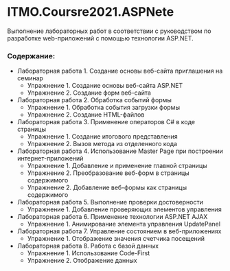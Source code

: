 # ITMO.Coursre2021.ASPNete

Выполнение лабораторных работ в соответствии с руководством по  разработке web-приложений с помощью технологии ASP.NET.


### Cодержание:

* Лабораторная работа 1. Создание основы веб-сайта приглашения на семинар 
    * Упражнение 1. Создание основы веб-сайта ASP.NET 
    * Упражнение 2. Создание форм веб-сайта 
* Лабораторная работа 2. Обработка событий формы 
    * Упражнение 1. Обработка события загрузки формы 
    * Упражнение 2. Создание HTML-файлов
* Лабораторная работа 3. Применение операторов C# в коде страницы 
    * Упражнение 1. Создание итогового представления 
    * Упражнение 2. Вызов метода из отделенного кода 
* Лабораторная работа 4. Использование Master Page при построении интернет-приложений
    * Упражнение 1. Добавление и применение главной страницы 
    * Упражнение 2. Преобразование веб-форм в страницы содержимого 
    * Упражнение 2. Добавление веб-формы как страницы содержимого 
* Лабораторная работа 5. Выполнение проверки достоверности 
    * Упражнение 1. Добавление проверяющих элементов управления
* Лабораторная работа 6. Применение технологии ASP.NET AJAX
    * Упражнение 1. Анимирование элемента управления UpdatePanel
* Лабораторная работа 7. Управление состоянием в веб-приложениях 
    * Упражнение 1. Отображение значения счетчика посещений 
* Лабораторная работа 8. Работа с базой данных 
    * Упражнение 1. Использование Code-First
    * Упражнение 2. Отображение данных 